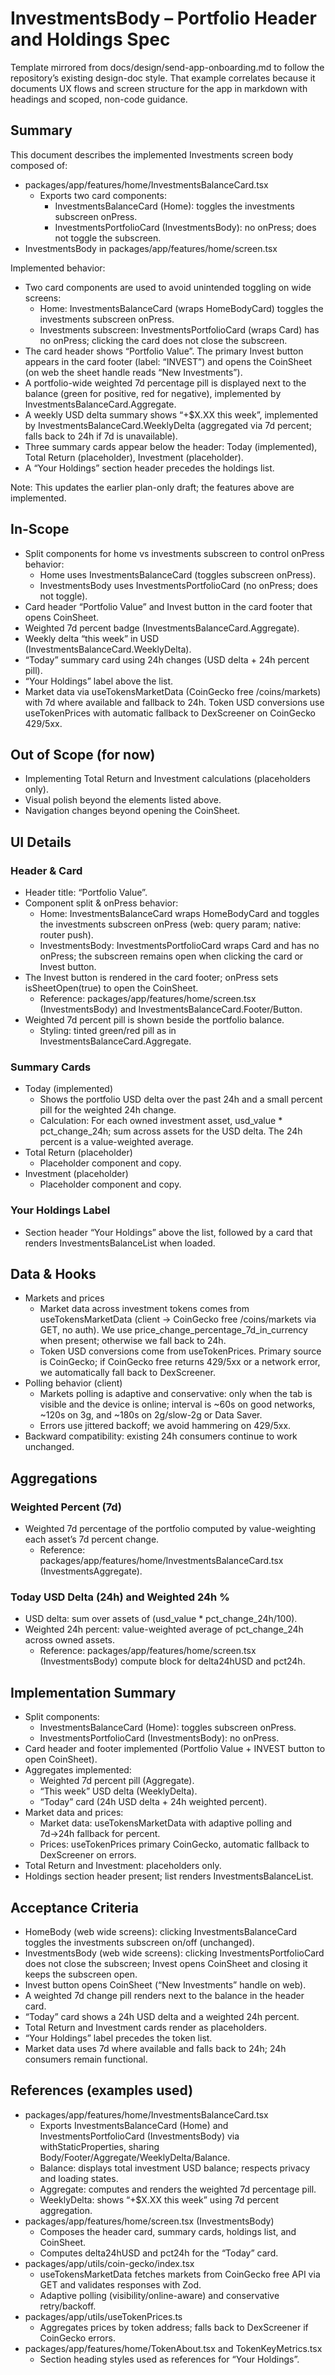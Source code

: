 # InvestmentsBody – Portfolio Header and Holdings Spec

Template mirrored from docs/design/send-app-onboarding.md to follow the repository’s existing design-doc style. That example correlates because it documents UX flows and screen structure for the app in markdown with headings and scoped, non-code guidance.

## Summary

This document describes the implemented Investments screen body composed of:
- packages/app/features/home/InvestmentsBalanceCard.tsx
  - Exports two card components:
    - InvestmentsBalanceCard (Home): toggles the investments subscreen onPress.
    - InvestmentsPortfolioCard (InvestmentsBody): no onPress; does not toggle the subscreen.
- InvestmentsBody in packages/app/features/home/screen.tsx

Implemented behavior:
- Two card components are used to avoid unintended toggling on wide screens:
  - Home: InvestmentsBalanceCard (wraps HomeBodyCard) toggles the investments subscreen onPress.
  - Investments subscreen: InvestmentsPortfolioCard (wraps Card) has no onPress; clicking the card does not close the subscreen.
- The card header shows “Portfolio Value”. The primary Invest button appears in the card footer (label: “INVEST”) and opens the CoinSheet (on web the sheet handle reads “New Investments”).
- A portfolio-wide weighted 7d percentage pill is displayed next to the balance (green for positive, red for negative), implemented by InvestmentsBalanceCard.Aggregate.
- A weekly USD delta summary shows “+$X.XX this week”, implemented by InvestmentsBalanceCard.WeeklyDelta (aggregated via 7d percent; falls back to 24h if 7d is unavailable).
- Three summary cards appear below the header: Today (implemented), Total Return (placeholder), Investment (placeholder).
- A “Your Holdings” section header precedes the holdings list.

Note: This updates the earlier plan-only draft; the features above are implemented.

## In-Scope

- Split components for home vs investments subscreen to control onPress behavior:
  - Home uses InvestmentsBalanceCard (toggles subscreen onPress).
  - InvestmentsBody uses InvestmentsPortfolioCard (no onPress; does not toggle).
- Card header “Portfolio Value” and Invest button in the card footer that opens CoinSheet.
- Weighted 7d percent badge (InvestmentsBalanceCard.Aggregate).
- Weekly delta “this week” in USD (InvestmentsBalanceCard.WeeklyDelta).
- “Today” summary card using 24h changes (USD delta + 24h percent pill).
- “Your Holdings” label above the list.
- Market data via useTokensMarketData (CoinGecko free /coins/markets) with 7d where available and fallback to 24h. Token USD conversions use useTokenPrices with automatic fallback to DexScreener on CoinGecko 429/5xx.

## Out of Scope (for now)

- Implementing Total Return and Investment calculations (placeholders only).
- Visual polish beyond the elements listed above.
- Navigation changes beyond opening the CoinSheet.

## UI Details

### Header & Card
- Header title: “Portfolio Value”.
- Component split & onPress behavior:
  - Home: InvestmentsBalanceCard wraps HomeBodyCard and toggles the investments subscreen onPress (web: query param; native: router push).
  - InvestmentsBody: InvestmentsPortfolioCard wraps Card and has no onPress; the subscreen remains open when clicking the card or Invest button.
- The Invest button is rendered in the card footer; onPress sets isSheetOpen(true) to open the CoinSheet.
  - Reference: packages/app/features/home/screen.tsx (InvestmentsBody) and InvestmentsBalanceCard.Footer/Button.
- Weighted 7d percent pill is shown beside the portfolio balance.
  - Styling: tinted green/red pill as in InvestmentsBalanceCard.Aggregate.

### Summary Cards
- Today (implemented)
  - Shows the portfolio USD delta over the past 24h and a small percent pill for the weighted 24h change.
  - Calculation: For each owned investment asset, usd_value * pct_change_24h; sum across assets for the USD delta. The 24h percent is a value-weighted average.
- Total Return (placeholder)
  - Placeholder component and copy.
- Investment (placeholder)
  - Placeholder component and copy.

### Your Holdings Label
- Section header “Your Holdings” above the list, followed by a card that renders InvestmentsBalanceList when loaded.

## Data & Hooks

- Markets and prices
  - Market data across investment tokens comes from useTokensMarketData (client → CoinGecko free /coins/markets via GET, no auth). We use price_change_percentage_7d_in_currency when present; otherwise we fall back to 24h.
  - Token USD conversions come from useTokenPrices. Primary source is CoinGecko; if CoinGecko free returns 429/5xx or a network error, we automatically fall back to DexScreener.
- Polling behavior (client)
  - Markets polling is adaptive and conservative: only when the tab is visible and the device is online; interval is ~60s on good networks, ~120s on 3g, and ~180s on 2g/slow-2g or Data Saver.
  - Errors use jittered backoff; we avoid hammering on 429/5xx.
- Backward compatibility: existing 24h consumers continue to work unchanged.

## Aggregations

### Weighted Percent (7d)
- Weighted 7d percentage of the portfolio computed by value-weighting each asset’s 7d percent change.
  - Reference: packages/app/features/home/InvestmentsBalanceCard.tsx (InvestmentsAggregate).

### Today USD Delta (24h) and Weighted 24h %
- USD delta: sum over assets of (usd_value * pct_change_24h/100).
- Weighted 24h percent: value-weighted average of pct_change_24h across owned assets.
  - Reference: packages/app/features/home/screen.tsx (InvestmentsBody) compute block for delta24hUSD and pct24h.

## Implementation Summary

- Split components:
  - InvestmentsBalanceCard (Home): toggles subscreen onPress.
  - InvestmentsPortfolioCard (InvestmentsBody): no onPress.
- Card header and footer implemented (Portfolio Value + INVEST button to open CoinSheet).
- Aggregates implemented:
  - Weighted 7d percent pill (Aggregate).
  - “This week” USD delta (WeeklyDelta).
  - “Today” card (24h USD delta + 24h weighted percent).
- Market data and prices:
  - Market data: useTokensMarketData with adaptive polling and 7d→24h fallback for percent.
  - Prices: useTokenPrices primary CoinGecko, automatic fallback to DexScreener on errors.
- Total Return and Investment: placeholders only.
- Holdings section header present; list renders InvestmentsBalanceList.

## Acceptance Criteria

- HomeBody (web wide screens): clicking InvestmentsBalanceCard toggles the investments subscreen on/off (unchanged).
- InvestmentsBody (web wide screens): clicking InvestmentsPortfolioCard does not close the subscreen; Invest opens CoinSheet and closing it keeps the subscreen open.
- Invest button opens CoinSheet (“New Investments” handle on web).
- A weighted 7d change pill renders next to the balance in the header card.
- “Today” card shows a 24h USD delta and a weighted 24h percent.
- Total Return and Investment cards render as placeholders.
- “Your Holdings” label precedes the token list.
- Market data uses 7d where available and falls back to 24h; 24h consumers remain functional.

## References (examples used)
- packages/app/features/home/InvestmentsBalanceCard.tsx
  - Exports InvestmentsBalanceCard (Home) and InvestmentsPortfolioCard (InvestmentsBody) via withStaticProperties, sharing Body/Footer/Aggregate/WeeklyDelta/Balance.
  - Balance: displays total investment USD balance; respects privacy and loading states.
  - Aggregate: computes and renders the weighted 7d percentage pill.
  - WeeklyDelta: shows “+$X.XX this week” using 7d percent aggregation.
- packages/app/features/home/screen.tsx (InvestmentsBody)
  - Composes the header card, summary cards, holdings list, and CoinSheet.
  - Computes delta24hUSD and pct24h for the “Today” card.
- packages/app/utils/coin-gecko/index.tsx
  - useTokensMarketData fetches markets from CoinGecko free API via GET and validates responses with Zod.
  - Adaptive polling (visibility/online-aware) and conservative retry/backoff.
- packages/app/utils/useTokenPrices.ts
  - Aggregates prices by token address; falls back to DexScreener if CoinGecko errors.
- packages/app/features/home/TokenAbout.tsx and TokenKeyMetrics.tsx
  - Section heading styles used as references for “Your Holdings”.

